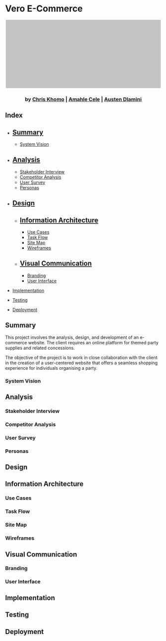 # Vero E-Commerce

<div align="center">

![Vero Logo](./0.assets/graphics/logo.png)

### by [Chris Khomo](https://github.com/csKhomo) | [Amahle Cele](https://github.com/CypticNoOne) | [Austen Dlamini](https://github.com/SiroccoAustin)

</div>

## Index

- [Summary](#summary-1)
  -
  - [System Vision](#system-vision)

- [Analysis](#analysis-1)
  -
  - [Stakeholder Interview](#stakeholder-interview)
  - [Competitor Analysis](#competitor-analysis)
  - [User Survey](#user-survey)
  - [Personas](#personas)

- [Design](#design-1)
  -
  - [Information Architecture](#information-architecture-1)
    -
    - [Use Cases](#use-cases)
    - [Task Flow](#task-flow)
    - [Site Map](#site-map)
    - [Wireframes](#wireframes)
 
  - [Visual Communication](#visual-communication-1)
    -
    - [Branding](#branding)
    - [User Interface](#user-interface)
 

- [Implementation](#implementation)

- [Testing](#testing)

- [Deployment](#deployment)


## Summary

This project involves the analysis, design, and development of an e-commerce website. The client requires an online platform for themed party supplies and related concessions.
 
The objective of the project is to work in close collaboration with the client in the creation
of a user-centered website that offers a seamless shopping experience for individuals organising a party. 

### System Vision

## Analysis

### Stakeholder Interview
### Competitor Analysis
### User Survey
### Personas

## Design

## Information Architecture

### Use Cases
### Task Flow
### Site Map
### Wireframes

## Visual Communication

### Branding

### User Interface

## Implementation

## Testing

## Deployment
